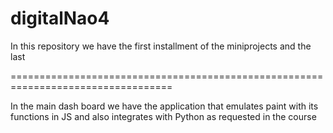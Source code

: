 # digitalNao4

In this repository we have the first installment of the miniprojects and the last

==================================================================================

In the main dash board we have the application that emulates paint with its functions in JS and also integrates with Python as requested in the course
